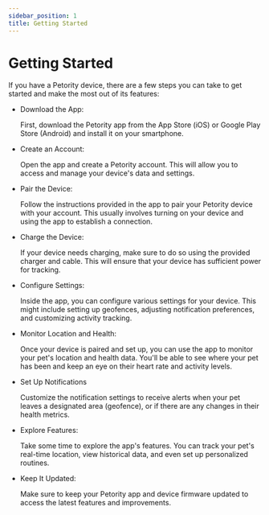 ```yaml
---
sidebar_position: 1
title: Getting Started
---
```


# Getting Started

If you have a Petority device, there are a few steps you can take to get started and make the most out of its features:

+ Download the App:

    First, download the Petority app from the App Store (iOS) or Google Play Store (Android) and install it on your smartphone.

+ Create an Account:

    Open the app and create a Petority account. This will allow you to access and manage your device's data and settings.

+ Pair the Device:

    Follow the instructions provided in the app to pair your Petority device with your account. This usually involves turning on your device and using the app to establish a connection.

+ Charge the Device:

    If your device needs charging, make sure to do so using the provided charger and cable. This will ensure that your device has sufficient power for tracking.

+ Configure Settings:

    Inside the app, you can configure various settings for your device. This might include setting up geofences, adjusting notification preferences, and customizing activity tracking.

+ Monitor Location and Health:

    Once your device is paired and set up, you can use the app to monitor your pet's location and health data. You'll be able to see where your pet has been and keep an eye on their heart rate and activity levels.

+ Set Up Notifications

    Customize the notification settings to receive alerts when your pet leaves a designated area (geofence), or if there are any changes in their health metrics.

+ Explore Features:

    Take some time to explore the app's features. You can track your pet's real-time location, view historical data, and even set up personalized routines.

+ Keep It Updated:

    Make sure to keep your Petority app and device firmware updated to access the latest features and improvements.
